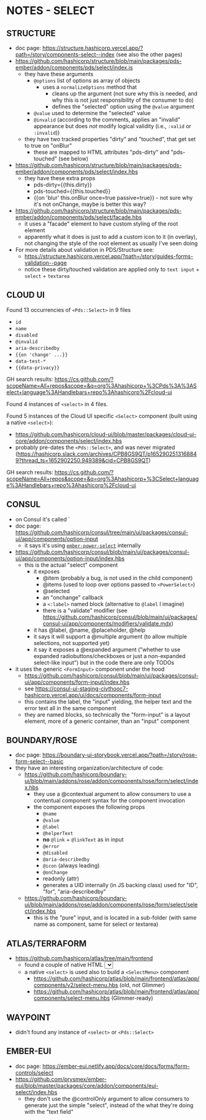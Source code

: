 # NOTES - SELECT

## STRUCTURE

- doc page: https://structure.hashicorp.vercel.app/?path=/story/components-select--index (see also the other pages)
- https://github.com/hashicorp/structure/blob/main/packages/pds-ember/addon/components/pds/select/index.js
  - they have these arguments
    - `@options` list of options as array of objects
      - uses a `normalizeOptions` method that
        - cleans up the argument (not sure why this is needed, and why this is not just responsibility of the consumer to do)
        - defines the "selected" option using the `@value` argument
    - `@value` used to determine the "selected" value
    - `@invalid` (according to the comments, applies an "invalid" appearance but does _not_ modify logical validity (i.e., `:valid` or `:invalid`))
  - they have two tracked properties "dirty" and "touched", that get set to true on "onBlur"
    - these are mapped to HTML attributes "pds-dirty" and "pds-touched" (see below)
- https://github.com/hashicorp/structure/blob/main/packages/pds-ember/addon/components/pds/select/index.hbs
  - they have these extra props
    - pds-dirty=\{\{this.dirty\}\}
    - pds-touched=\{\{this.touched\}\}
    - \{\{on 'blur' this.onBlur once=true passive=true\}\} - not sure why it's not onChange, maybe is better this way?
- https://github.com/hashicorp/structure/blob/main/packages/pds-ember/addon/components/pds/select/facade.hbs
  - it uses a "facade" element to have custom styling of the root element
  - apparently what it does is just to add a custom icon to it (in overlay), not changing the style of the root element as usually I've seen doing
- For more details about validation in PDS/Structure see:
  - https://structure.hashicorp.vercel.app/?path=/story/guides-forms-validation--page
  - notice these dirty/touched validation are applied only to `text input` + `select` + `textarea`

## CLOUD UI

Found 13 occurrencies of `<Pds::Select>` in 9 files
- `id`
- `name`
- `disabled`
- `@invalid`
- `aria-describedby`
- `{{on 'change' ...}}`
- `data-test-*`
- `{{data-privacy}}`

GH search results: https://cs.github.com/?scopeName=All+repos&scope=&q=org%3Ahashicorp+%3CPds%3A%3ASelect+language%3AHandlebars+repo%3Ahashicorp%2Fcloud-ui

Found 4 instances of `<select>` in 4 files.

Found 5 instances of the Cloud UI specific `<Select>` component (built using a native `<select>`):
  - https://github.com/hashicorp/cloud-ui/blob/master/packages/cloud-ui-core/addon/components/select/index.hbs
  - probably pre-dates the `<Pds::Select>`, and was never migrated (https://hashicorp.slack.com/archives/CPB8GS9QT/p1652902513168849?thread_ts=1652902250.949389&cid=CPB8GS9QT)

GH search results: https://cs.github.com/?scopeName=All+repos&scope=&q=org%3Ahashicorp+%3CSelect+language%3AHandlebars+repo%3Ahashicorp%2Fcloud-ui

## CONSUL

- on Consul it's called `<OptionInput>
- doc page: https://github.com/hashicorp/consul/tree/main/ui/packages/consul-ui/app/components/option-input
  - it says it's using [`ember-power-select`](https://ember-power-select.com/) internally
- https://github.com/hashicorp/consul/blob/main/ui/packages/consul-ui/app/components/option-input/index.hbs
  - this is the actual "select" component
    - it exposes
      - @item (probably a bug, is not used in the child component)
      - @items (used to loop over options passed to `<PowerSelect>`)
      - @selected
      - an "onchange" callback
      - a `<:label>` named block (alternative to `@label` I imagine)
      - there is a "validate" modifier (see https://github.com/hashicorp/consul/blob/main/ui/packages/consul-ui/app/components/modifiers/validate.mdx)
    - it has @label, @name, @placeholder, @help
    - it says it will support a @multiple argument (to allow multiple selections, not supported yet)
    - it say it exposes a @expanded	argument ("whether to use expanded radiobuttons/checkboxes or just a non-expanded select-like input") but in the code there are only TODOs
- it uses the generic `<FormInput>` component under the hood
  - https://github.com/hashicorp/consul/blob/main/ui/packages/consul-ui/app/components/form-input/index.hbs
  - see https://consul-ui-staging-cjythooc7-hashicorp.vercel.app/ui/docs/components/form-input
  - this contains the label, the "input" yielding, the helper text and the error text all in the same component
  - they are named blocks, so technically the "form-input" is a layout element, more of a generic container, than an "input" component

## BOUNDARY/ROSE

- doc page: https://boundary-ui-storybook.vercel.app/?path=/story/rose-form-select--basic
- they have an interesting organization/architecture of code:
  - https://github.com/hashicorp/boundary-ui/blob/main/addons/rose/addon/components/rose/form/select/index.hbs
    - they use a @contextual argument to allow consumers to use a contentual component syntax for the component invocation
    - the component exposes the following props
      - `@name`
      - `@value`
      - `@label`
      - `@helperText`
      - **no** `@link` + `@linkText` as in input
      - `@error`
      - `@disabled`
      - `@aria-describedby`
      - `@icon` (always leading)
      - `@onChange`
      - readonly (attr)
      - generates a UID internally (in JS backing class) used for "ID", "for", "aria-describedby"
  - https://github.com/hashicorp/boundary-ui/blob/main/addons/rose/addon/components/rose/form/select/select/index.hbs
    - this is the "pure" input, and is located in a sub-folder (with same name as component, same for select or textarea)

## ATLAS/TERRAFORM

- https://github.com/hashicorp/atlas/tree/main/frontend
  - found a couple of native HTML <select> elements
    - `id`
    - `onchange`
    - `disabled`
    - `data-test-*`
  - a native `<select>` is used also to build a `<SelectMenu>` component
    -  https://github.com/hashicorp/atlas/blob/main/frontend/atlas/app/components/v2/select-menu.hbs (old, not Glimmer)
    -  https://github.com/hashicorp/atlas/blob/main/frontend/atlas/app/components/select-menu.hbs (Glimmer-ready)

## WAYPOINT

- didn't found any instance of `<select>` or `<Pds::Select>`

## EMBER-EUI

- doc page: https://ember-eui.netlify.app/docs/core/docs/forms/form-controls/select
- https://github.com/prysmex/ember-eui/blob/master/packages/core/addon/components/eui-select/index.hbs
  - they don't use the @controlOnly argument to allow consumers to generate just the simple "select", instead of the what they're doing with the "text field"
